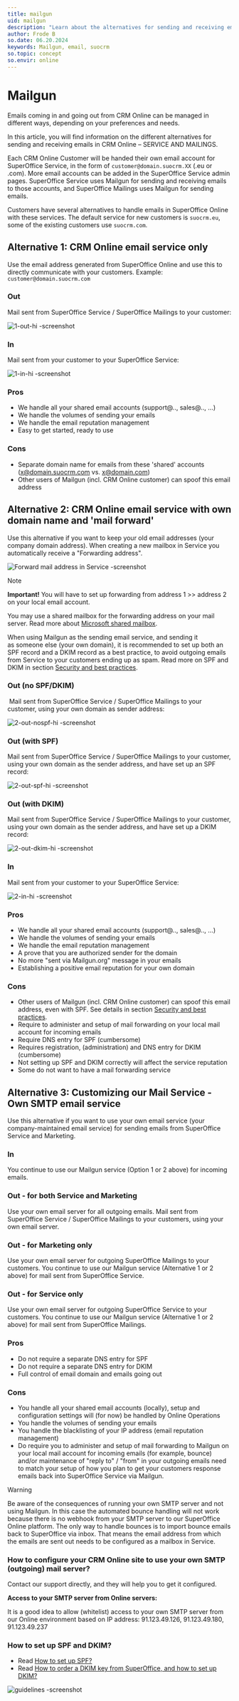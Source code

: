 ```yaml
---
title: mailgun
uid: mailgun
description: "Learn about the alternatives for sending and receiving emails in SuperOffice and how to configure them."
author: Frode B
so.date: 06.20.2024
keywords: Mailgun, email, suocrm
so.topic: concept
so.envir: online
---
```


# Mailgun

Emails coming in and going out from CRM Online can be managed in different ways, depending on your preferences and needs.

In this article, you will find information on the different alternatives for sending and receiving emails in CRM Online – SERVICE AND MAILINGS.

Each CRM Online Customer will be handed their own email account for SuperOffice Service, in the form of `customer@domain.suocrm.XX` (.eu or .com). More email accounts can be added in the SuperOffice Service admin pages. SuperOffice Service uses Mailgun for sending and receiving emails to those accounts, and SuperOffice Mailings uses Mailgun for sending emails.

Customers have several alternatives to handle emails in SuperOffice Online with these services. The default service for new customers is `suocrm.eu`, some of the existing customers use `suocrm.com`.

## Alternative 1: CRM Online email service only

Use the email address generated from SuperOffice Online and use this to directly communicate with your customers. Example: `customer@domain.suocrm.com`

### Out

Mail sent from SuperOffice Service / SuperOffice Mailings to your customer:

![1-out-hi -screenshot][img1]

### In

Mail sent from your customer to your SuperOffice Service:

![1-in-hi -screenshot][img2]

### Pros

* We handle all your shared email accounts (support@.., sales@.., …)
* We handle the volumes of sending your emails
* We handle the email reputation management
* Easy to get started, ready to use

### Cons

* Separate domain name for emails from these 'shared' accounts (x@domain.suocrm.com vs. x@domain.com)
* Other users of Mailgun (incl. CRM Online customer) can spoof this email address

## Alternative 2: CRM Online email service with own domain name and 'mail forward'

Use this alternative if you want to keep your old email addresses (your company domain address).
When creating a new mailbox in Service you automatically receive a "Forwarding address".

![Forward mail address in Service -screenshot][img3]

> [!NOTE]
> **Important!** You will have to set up forwarding from address 1 >> address 2 on your local email account.
>
> You may use a shared mailbox for the forwarding address on your mail server. Read more about [Microsoft shared mailbox][4].

When using Mailgun as the sending email service, and sending it as someone else (your own domain), it is recommended to set up both an SPF record and a DKIM record as a best practice, to avoid outgoing emails from Service to your customers ending up as spam. Read more on SPF and DKIM in section [Security and best practices][3].

### Out (no SPF/DKIM)

 Mail sent from SuperOffice Service / SuperOffice Mailings to your customer, using your own domain as sender address:

![2-out-nospf-hi -screenshot][img4]

### Out (with SPF)

Mail sent from SuperOffice Service / SuperOffice Mailings to your customer, using your own domain as the sender address, and have set up an SPF record:

![2-out-spf-hi -screenshot][img5]

### Out (with DKIM)

Mail sent from SuperOffice Service / SuperOffice Mailings to your customer, using your own domain as the sender address, and have set up a DKIM record:

![2-out-dkim-hi -screenshot][img6]

### In

Mail sent from your customer to your SuperOffice Service:

![2-in-hi -screenshot][img7]

### Pros

* We handle all your shared email accounts (support@.., sales@.., …)
* We handle the volumes of sending your emails
* We handle the email reputation management
* A prove that you are authorized sender for the domain
* No more "sent via Mailgun.org" message in your emails
* Establishing a positive email reputation for your own domain

### Cons

* Other users of Mailgun (incl. CRM Online customer) can spoof this email address, even with SPF. See details in section [Security and best practices][3].
* Require to administer and setup of mail forwarding on your local mail account for incoming emails
* Require DNS entry for SPF (cumbersome)
* Requires registration, (administration) and DNS entry for DKIM (cumbersome)
* Not setting up SPF and DKIM correctly will affect the service reputation
* Some do not want to have a mail forwarding service

## Alternative 3: Customizing our Mail Service -  Own SMTP email service

Use this alternative if you want to use your own email service (your company-maintained email service) for sending emails from SuperOffice Service and Marketing.

### In

You continue to use our Mailgun service (Option 1 or 2 above) for incoming emails.

### Out - for both Service and Marketing

Use your own email server for all outgoing emails. Mail sent from SuperOffice Service / SuperOffice Mailings to your customers, using your own email server.

### Out - for Marketing only

Use your own email server for outgoing SuperOffice Mailings to your customers. You continue to use our Mailgun service (Alternative 1 or 2 above) for mail sent from SuperOffice Service.

### Out - for Service only

Use your own email server for outgoing SuperOffice Service to your customers. You continue to use our Mailgun service (Alternative 1 or 2 above) for mail sent from SuperOffice Mailings.

### Pros

* Do not require a separate DNS entry for SPF
* Do not require a separate DNS entry for DKIM
* Full control of email domain and emails going out

### Cons

* You handle all your shared email accounts (locally), setup and configuration settings will (for now) be handled by Online Operations
* You handle the volumes of sending your emails
* You handle the blacklisting of your IP address (email reputation management)
* Do require you to administer and setup of mail forwarding to Mailgun on your local mail account for incoming emails (for example, bounce) and/or maintenance of "reply to" / "from" in your outgoing emails need to match your setup of how you plan to get your customers response emails back into SuperOffice Service via Mailgun.

> [!WARNING]
> Be aware of the consequences of running your own SMTP server and not using Mailgun. In this case the automated bounce handling will not work because there is no webhook from your SMTP server to our SuperOffice Online platform. The only way to handle bounces is to import bounce emails back to SuperOffice via inbox. That means the email address from which the emails are sent out needs to be configured as a mailbox in Service.


### How to configure your CRM Online site to use your own SMTP (outgoing) mail server?

Contact our support directly, and they will help you to get it configured.

**Access to your SMTP server from Online servers:**

It is a good idea to allow (whitelist) access to your own SMTP server from our Online environment based on IP address: 91.123.49.126, 91.123.49.180, 91.123.49.237

### How to set up SPF and DKIM?

* Read [How to set up SPF?][1]
* Read [How to order a DKIM key from SuperOffice, and how to set up DKIM?][2]

![guidelines -screenshot][img8]

<!-- Referenced links -->
[1]: spf/set-up.md
[2]: dkim/order-key.md
[3]: security.md
[4]: https://learn.microsoft.com/en-us/microsoft-365/admin/email/about-shared-mailboxes?view=o365-worldwide

<!-- Referenced images -->
[img1]: media/1-out-hi.gif
[img2]: media/1-in-hi.gif
[img3]: media/forwardservice.png
[img4]: media/2-out-nospf-hi.gif
[img5]: media/2-out-spf-hi.gif
[img6]: media/2-out-dkim-hi.gif
[img7]: media/2-in-hi.gif
[img8]: media/guidelines.png
